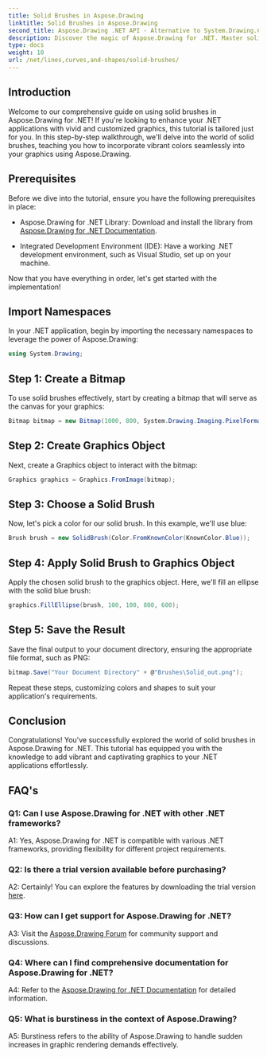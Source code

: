 ```yaml
---
title: Solid Brushes in Aspose.Drawing
linktitle: Solid Brushes in Aspose.Drawing
second_title: Aspose.Drawing .NET API - Alternative to System.Drawing.Common
description: Discover the magic of Aspose.Drawing for .NET. Master solid brushes in this step-by-step guide for vibrant graphics.
type: docs
weight: 10
url: /net/lines,curves,and-shapes/solid-brushes/
---
```

## Introduction

Welcome to our comprehensive guide on using solid brushes in Aspose.Drawing for .NET! If you're looking to enhance your .NET applications with vivid and customized graphics, this tutorial is tailored just for you. In this step-by-step walkthrough, we'll delve into the world of solid brushes, teaching you how to incorporate vibrant colors seamlessly into your graphics using Aspose.Drawing.

## Prerequisites

Before we dive into the tutorial, ensure you have the following prerequisites in place:

- Aspose.Drawing for .NET Library: Download and install the library from [Aspose.Drawing for .NET Documentation](https://reference.aspose.com/drawing/net/).

- Integrated Development Environment (IDE): Have a working .NET development environment, such as Visual Studio, set up on your machine.

Now that you have everything in order, let's get started with the implementation!

## Import Namespaces

In your .NET application, begin by importing the necessary namespaces to leverage the power of Aspose.Drawing:

```csharp
using System.Drawing;
```

## Step 1: Create a Bitmap

To use solid brushes effectively, start by creating a bitmap that will serve as the canvas for your graphics:

```csharp
Bitmap bitmap = new Bitmap(1000, 800, System.Drawing.Imaging.PixelFormat.Format32bppPArgb);
```

## Step 2: Create Graphics Object

Next, create a Graphics object to interact with the bitmap:

```csharp
Graphics graphics = Graphics.FromImage(bitmap);
```

## Step 3: Choose a Solid Brush

Now, let's pick a color for our solid brush. In this example, we'll use blue:

```csharp
Brush brush = new SolidBrush(Color.FromKnownColor(KnownColor.Blue));
```

## Step 4: Apply Solid Brush to Graphics Object

Apply the chosen solid brush to the graphics object. Here, we'll fill an ellipse with the solid blue brush:

```csharp
graphics.FillEllipse(brush, 100, 100, 800, 600);
```

## Step 5: Save the Result

Save the final output to your document directory, ensuring the appropriate file format, such as PNG:

```csharp
bitmap.Save("Your Document Directory" + @"Brushes\Solid_out.png");
```

Repeat these steps, customizing colors and shapes to suit your application's requirements.

## Conclusion

Congratulations! You've successfully explored the world of solid brushes in Aspose.Drawing for .NET. This tutorial has equipped you with the knowledge to add vibrant and captivating graphics to your .NET applications effortlessly.

## FAQ's

### Q1: Can I use Aspose.Drawing for .NET with other .NET frameworks?

A1: Yes, Aspose.Drawing for .NET is compatible with various .NET frameworks, providing flexibility for different project requirements.

### Q2: Is there a trial version available before purchasing?

A2: Certainly! You can explore the features by downloading the trial version [here](https://releases.aspose.com/).

### Q3: How can I get support for Aspose.Drawing for .NET?

A3: Visit the [Aspose.Drawing Forum](https://forum.aspose.com/c/diagram/17) for community support and discussions.

### Q4: Where can I find comprehensive documentation for Aspose.Drawing for .NET?

A4: Refer to the [Aspose.Drawing for .NET Documentation](https://reference.aspose.com/drawing/net/) for detailed information.

### Q5: What is burstiness in the context of Aspose.Drawing?

A5: Burstiness refers to the ability of Aspose.Drawing to handle sudden increases in graphic rendering demands effectively.
